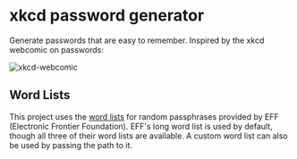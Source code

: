 # xkcd password generator

Generate passwords that are easy to remember. Inspired by the xkcd webcomic on passwords:

![xkcd-webcomic](https://imgs.xkcd.com/comics/password_strength.png)

## Word Lists

This project uses the [word lists](https://www.eff.org/deeplinks/2016/07/new-wordlists-random-passphrases) for random passphrases provided by EFF (Electronic Frontier Foundation). EFF's long word list is used by default, though all three of their word lists are available. A custom word list can also be used by passing the path to it.
